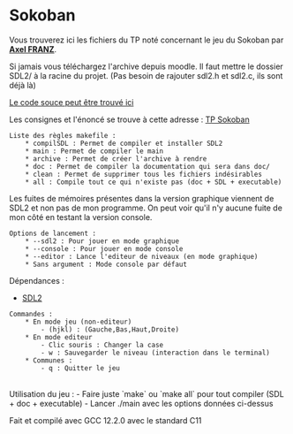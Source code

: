 # Sokoban
Vous trouverez ici les fichiers du TP noté concernant le jeu du Sokoban par [**Axel FRANZ**](https://git.unistra.fr/a.franz).

Si jamais vous téléchargez l'archive depuis moodle. Il faut mettre le dossier SDL2/ à la racine du projet. (Pas besoin de rajouter sdl2.h et sdl2.c, ils sont déjà là)

[Le code souce peut être trouvé ici](https://git.unistra.fr/a.franz/techdev-sokoban-franz)

Les consignes et l'énoncé se trouve à cette adresse : [TP Sokoban](https://techdevprintemps2022.pages.unistra.fr/TP_TechDevEnonce/)

```
Liste des règles makefile :
    * compilSDL : Permet de compiler et installer SDL2
	* main : Permet de compiler le main
	* archive : Permet de créer l'archive à rendre
	* doc : Permet de compiler la documentation qui sera dans doc/
	* clean : Permet de supprimer tous les fichiers indésirables
    * all : Compile tout ce qui n'existe pas (doc + SDL + executable)
```
Les fuites de mémoires présentes dans la version graphique viennent de SDL2 et non pas de mon programme. On peut voir qu'il n'y aucune fuite de mon côté en testant la version console.
```
Options de lancement :
    * --sdl2 : Pour jouer en mode graphique
    * --console : Pour jouer en mode console
    * --editor : Lance l'editeur de niveaux (en mode graphique)
    * Sans argument : Mode console par défaut
```
Dépendances :
* [SDL2](https://github.com/libsdl-org/SDL) 

```
Commandes : 
    * En mode jeu (non-editeur) 
        - (hjkl) : (Gauche,Bas,Haut,Droite)
    * En mode editeur
        - Clic souris : Changer la case
        - w : Sauvegarder le niveau (interaction dans le terminal)
    * Communes : 
        - q : Quitter le jeu
```
<br/>
Utilisation du jeu : 
    - Faire juste `make` ou `make all` pour tout compiler (SDL + doc + executable)
    - Lancer ./main avec les options données ci-dessus

Fait et compilé avec GCC 12.2.0 avec le standard C11
